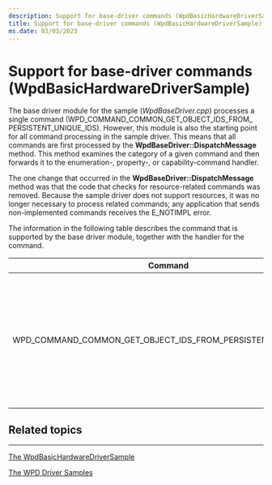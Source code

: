 ```yaml
---
description: Support for base-driver commands (WpdBasicHardwareDriverSample)
title: Support for base-driver commands (WpdBasicHardwareDriverSample)
ms.date: 03/03/2023
---
```


# Support for base-driver commands (WpdBasicHardwareDriverSample)


The base driver module for the sample (*WpdBaseDriver.cpp*) processes a single command (WPD\_COMMAND\_COMMON\_GET\_OBJECT\_IDS\_FROM\_ PERSISTENT\_UNIQUE\_IDS). However, this module is also the starting point for all command processing in the sample driver. This means that all commands are first processed by the **WpdBaseDriver::DispatchMessage** method. This method examines the category of a given command and then forwards it to the enumeration-, property-, or capability-command handler.

The one change that occurred in the **WpdBaseDriver::DispatchMessage** method was that the code that checks for resource-related commands was removed. Because the sample driver does not support resources, it was no longer necessary to process related commands; any application that sends non-implemented commands receives the E\_NOTIMPL error.

The information in the following table describes the command that is supported by the base driver module, together with the handler for the command.

| Command                                                               | Handler                              | Description                                                                                                              |
|-----------------------------------------------------------------------|--------------------------------------|--------------------------------------------------------------------------------------------------------------------------|
| WPD\_COMMAND\_COMMON\_GET\_OBJECT\_IDS\_FROM\_PERSISTENT\_UNIQUE\_IDS | OnGetOjectIDsFromPersistentUniqueIDs | Issued when an application attempts to retrieve the object identifier that matches a given persistent-unique identifier. |

 

## <span id="related_topics"></span>Related topics


****
[The WpdBasicHardwareDriverSample](the-wpdbasichardwaredriver-sample.md)

[The WPD Driver Samples](the-wpd-driver-samples.md)

 

 





